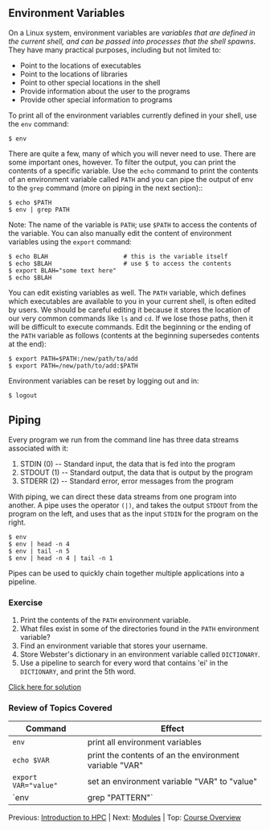 ## Environment Variables

On a Linux system, environment variables are *variables that are defined in the current shell, and can be passed into processes that the shell spawns*. They have many practical purposes, including but not limited to:

* Point to the locations of executables
* Point to the locations of libraries
* Point to other special locations in the shell
* Provide information about the user to the programs
* Provide other special information to programs

To print all of the environment variables currently defined in your shell, use the `env` command:
```
$ env
```

There are quite a few, many of which you will never need to use. There are some important ones, however. To filter the output, you can print the contents of a specific variable. Use the `echo` command to print the contents of an environment variable called `PATH` and you can pipe the output of env to the `grep` command (more on piping in the next section)::
```
$ echo $PATH
$ env | grep PATH
```

Note: The name of the variable is `PATH`; use `$PATH` to access the contents of the variable. You can also manually edit the content of environment variables using the `export` command:
```
$ echo BLAH                     # this is the variable itself
$ echo $BLAH                    # use $ to access the contents
$ export BLAH="some text here"
$ echo $BLAH
```

You can edit existing variables as well. The `PATH` variable, which defines which executables are available to you in your current shell, is often edited by users. We should be careful editing it because it stores the location of our very common commands like `ls` and `cd`. If we lose those paths, then it will be difficult to execute commands. Edit the beginning or the ending of the `PATH` variable as follows (contents at the beginning supersedes contents at the end):
```
$ export PATH=$PATH:/new/path/to/add
$ export PATH=/new/path/to/add:$PATH
```

Environment variables can be reset by logging out and in:
```
$ logout
```

## Piping

Every program we run from the command line has three data streams associated with it:
1. STDIN (0) -- Standard input, the data that is fed into the program
2. STDOUT (1) -- Standard output, the data that is output by the program
3. STDERR (2) -- Standard error, error messages from the program

With piping, we can direct these data streams from one program into another. A pipe uses the operator `(|)`, and takes the output `STDOUT` from the program on the left, and uses that as the input `STDIN` for the program on the right.

```
$ env
$ env | head -n 4
$ env | tail -n 5
$ env | head -n 4 | tail -n 1
```

Pipes can be used to quickly chain together multiple applications into a pipeline.  

### Exercise

1. Print the contents of the `PATH` environment variable.
2. What files exist in some of the directories found in the `PATH` environment variable?
3. Find an environment variable that stores your username.
4. Store Webster's dictionary in an environment variable called `DICTIONARY`.
5. Use a pipeline to search for every word that contains 'ei' in the `DICTIONARY`, and print the 5th word.

[Click here for solution](intro_to_hpc_02_solution.md)

### Review of Topics Covered

| Command                  | Effect     |
|--------------------------|------------|
| `env`                    | print all environment variables |
| `echo $VAR`              | print the contents of an the environment variable "VAR" |
| `export VAR="value"`     | set an environment variable "VAR" to "value" |
| `env | grep "PATTERN"`   | search for "PATTERN" among environment variables |



Previous: [Introduction to HPC](intro_to_hpc_01.md) | Next: [Modules](intro_to_hpc_03.md) | Top: [Course Overview](../../index.md)
